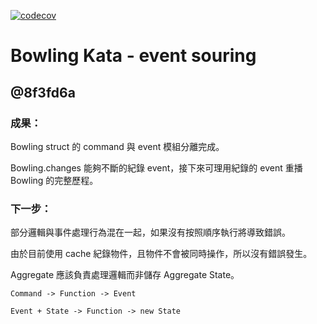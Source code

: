 [![codecov](https://codecov.io/gh/Amobe/bowling-kata-event-sourcing/branch/main/graph/badge.svg?token=1GOAFLSPBX)](https://codecov.io/gh/Amobe/bowling-kata-event-sourcing)

Bowling Kata - event souring
===

## @8f3fd6a

### 成果：

Bowling struct 的 command 與 event 模組分離完成。

Bowling.changes 能夠不斷的紀錄 event，接下來可理用紀錄的 event 重播 Bowling 的完整歷程。

### 下一步：

部分邏輯與事件處理行為混在一起，如果沒有按照順序執行將導致錯誤。

由於目前使用 cache 紀錄物件，且物件不會被同時操作，所以沒有錯誤發生。

Aggregate 應該負責處理邏輯而非儲存 Aggregate State。

`Command -> Function -> Event`

`Event + State -> Function -> new State`
